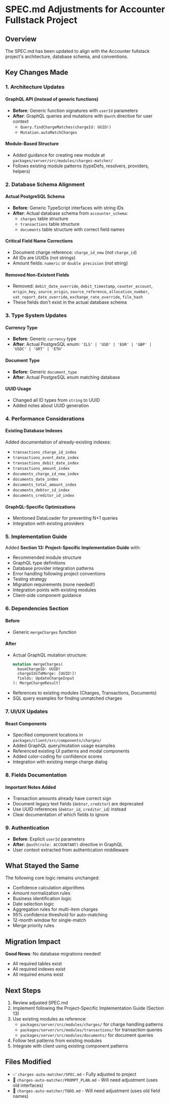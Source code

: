 # SPEC.md Adjustments for Accounter Fullstack Project

## Overview

The SPEC.md has been updated to align with the Accounter fullstack project's architecture, database
schema, and conventions.

## Key Changes Made

### 1. **Architecture Updates**

#### GraphQL API (instead of generic functions)

- **Before**: Generic function signatures with `userId` parameters
- **After**: GraphQL queries and mutations with `@auth` directive for user context
  - `Query.findChargeMatches(chargeId: UUID!)`
  - `Mutation.autoMatchCharges`

#### Module-Based Structure

- Added guidance for creating new module at `packages/server/src/modules/charges-matcher/`
- Follows existing module patterns (typeDefs, resolvers, providers, helpers)

### 2. **Database Schema Alignment**

#### Actual PostgreSQL Schema

- **Before**: Generic TypeScript interfaces with string IDs
- **After**: Actual database schema from `accounter_schema`:
  - `charges` table structure
  - `transactions` table structure
  - `documents` table structure with correct field names

#### Critical Field Name Corrections

- Document charge reference: `charge_id_new` (not `charge_id`)
- All IDs are UUIDs (not strings)
- Amount fields: `numeric` or `double precision` (not string)

#### Removed Non-Existent Fields

- Removed: `debit_date_override`, `debit_timestamp`, `counter_account`, `origin_key`,
  `source_origin`, `source_reference`, `allocation_number`, `vat_report_date_override`,
  `exchange_rate_override`, `file_hash`
- These fields don't exist in the actual database schema

### 3. **Type System Updates**

#### Currency Type

- **Before**: Generic `currency` type
- **After**: Actual PostgreSQL enum: `'ILS' | 'USD' | 'EUR' | 'GBP' | 'USDC' | 'GRT' | 'ETH'`

#### Document Type

- **Before**: Generic `document_type`
- **After**: Actual PostgreSQL enum matching database

#### UUID Usage

- Changed all ID types from `string` to UUID
- Added notes about UUID generation

### 4. **Performance Considerations**

#### Existing Database Indexes

Added documentation of already-existing indexes:

- `transactions_charge_id_index`
- `transactions_event_date_index`
- `transactions_debit_date_index`
- `transactions_amount_index`
- `documents_charge_id_new_index`
- `documents_date_index`
- `documents_total_amount_index`
- `documents_debtor_id_index`
- `documents_creditor_id_index`

#### GraphQL-Specific Optimizations

- Mentioned DataLoader for preventing N+1 queries
- Integration with existing providers

### 5. **Implementation Guide**

Added **Section 13: Project-Specific Implementation Guide** with:

- Recommended module structure
- GraphQL type definitions
- Database provider integration patterns
- Error handling following project conventions
- Testing strategy
- Migration requirements (none needed!)
- Integration points with existing modules
- Client-side component guidance

### 6. **Dependencies Section**

#### Before

- Generic `mergeCharges` function

#### After

- Actual GraphQL mutation structure:
  ```graphql
  mutation mergeCharges(
    baseChargeID: UUID!
    chargeIdsToMerge: [UUID!]!
    fields: UpdateChargeInput
  ): MergeChargeResult!
  ```
- References to existing modules (Charges, Transactions, Documents)
- SQL query examples for finding unmatched charges

### 7. **UI/UX Updates**

#### React Components

- Specified component locations in `packages/client/src/components/charges/`
- Added GraphQL query/mutation usage examples
- Referenced existing UI patterns and modal components
- Added color-coding for confidence scores
- Integration with existing merge charge dialog

### 8. **Fields Documentation**

#### Important Notes Added

- Transaction amounts already have correct sign
- Document legacy text fields (`debtor`, `creditor`) are deprecated
- Use UUID references (`debtor_id`, `creditor_id`) instead
- Clear documentation of which fields to ignore

### 9. **Authentication**

- **Before**: Explicit `userId` parameters
- **After**: `@auth(role: ACCOUNTANT)` directive in GraphQL
- User context extracted from authentication middleware

## What Stayed the Same

The following core logic remains unchanged:

- Confidence calculation algorithms
- Amount normalization rules
- Business identification logic
- Date selection logic
- Aggregation rules for multi-item charges
- 95% confidence threshold for auto-matching
- 12-month window for single-match
- Merge priority rules

## Migration Impact

**Good News**: No database migrations needed!

- All required tables exist
- All required indexes exist
- All required enums exist

## Next Steps

1. Review adjusted SPEC.md
2. Implement following the Project-Specific Implementation Guide (Section 13)
3. Use existing modules as reference:
   - `packages/server/src/modules/charges/` for charge handling patterns
   - `packages/server/src/modules/transactions/` for transaction queries
   - `packages/server/src/modules/documents/` for document queries
4. Follow test patterns from existing modules
5. Integrate with client using existing component patterns

## Files Modified

- ✅ `charges-auto-matcher/SPEC.md` - Fully adjusted to project
- 📝 `charges-auto-matcher/PROMPT_PLAN.md` - Will need adjustment (uses old interfaces)
- 📝 `charges-auto-matcher/TODO.md` - Will need adjustment (uses old field names)

